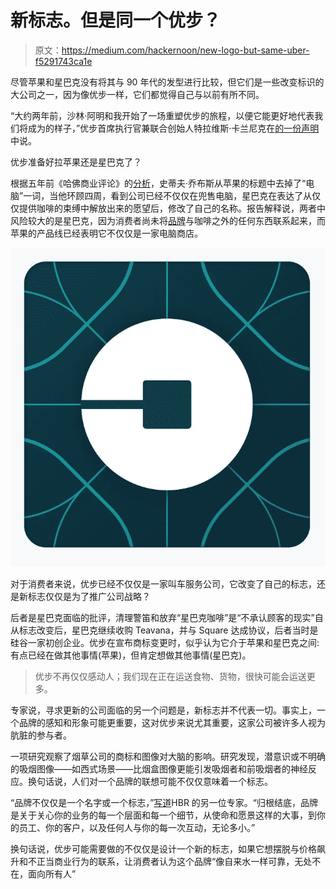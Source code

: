 # 新标志。但是同一个优步？

> 原文：<https://medium.com/hackernoon/new-logo-but-same-uber-f5291743ca1e>

尽管苹果和星巴克没有将其与 90 年代的发型进行比较，但它们是一些改变标识的大公司之一，因为像优步一样，它们都觉得自己与以前有所不同。

“大约两年前，沙林·阿明和我开始了一场重塑优步的旅程，以便它能更好地代表我们将成为的样子，”优步首席执行官兼联合创始人特拉维斯·卡兰尼克在[的一份声明](https://newsroom.uber.com/celebrating-cities-a-new-look-and-feel-for-uber/)中说。

优步准备好拉苹果还是星巴克了？

根据五年前《哈佛商业评论》的[分析](https://hbr.org/2011/01/starbucks-new-logo-apple-or-le/)，史蒂夫·乔布斯从苹果的标题中去掉了“电脑”一词，当他环顾四周，看到公司已经不仅仅在兜售电脑，星巴克在表达了从仅仅提供咖啡的束缚中解放出来的愿望后，修改了自己的名称。报告解释说，两者中风险较大的是星巴克，因为消费者尚未将[品牌](https://hackernoon.com/tagged/brand)与咖啡之外的任何东西联系起来，而苹果的产品线已经表明它不仅仅是一家电脑商店。

![](img/272d0ddd07ef798464e15a77fa64ccf9.png)

对于消费者来说，优步已经不仅仅是一家叫车服务公司，它改变了自己的标志，还是新标志仅仅是为了推广公司战略？

后者是星巴克面临的批评，清理警笛和放弃“星巴克咖啡”是“不承认顾客的现实”自从标志改变后，星巴克继续收购 Teavana，并与 Square 达成协议，后者当时是硅谷一家初创企业。优步在宣布商标变更时，似乎认为它介于苹果和星巴克之间:有点已经在做其他事情(苹果)，但肯定想做其他事情(星巴克)。

> 优步不再仅仅感动人；我们现在正在运送食物、货物，很快可能会运送更多。

专家说，寻求更新的公司面临的另一个问题是，新标志并不代表一切。事实上，一个品牌的感知和形象可能更重要，这对优步来说尤其重要，这家公司被许多人视为肮脏的参与者。

一项研究观察了烟草公司的商标和图像对大脑的影响。研究发现，潜意识或不明确的吸烟图像——如西式场景——比烟盒图像更能引发吸烟者和前吸烟者的神经反应。换句话说，人们对一个品牌的联想可能不仅仅意味着一个标志。

“品牌不仅仅是一个名字或一个标志，”[写道](https://hbr.org/2011/06/a-logo-is-not-a-brand/)HBR 的另一位专家。“归根结底，品牌是关于关心你的业务的每一个层面和每一个细节，从使命和愿景这样的大事，到你的员工、你的客户，以及任何人与你的每一次互动，无论多小。”

换句话说，优步可能需要做的不仅仅是设计一个新的标志，如果它想摆脱与价格飙升和不正当商业行为的联系，让消费者认为这个品牌“像自来水一样可靠，无处不在，面向所有人”